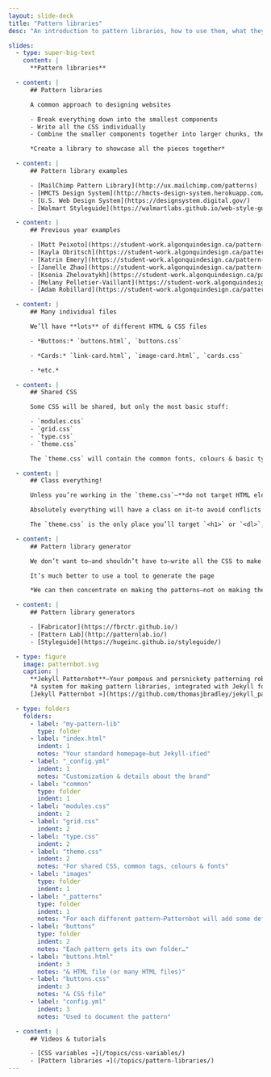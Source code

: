 ```yaml
---
layout: slide-deck
title: "Pattern libraries"
desc: "An introduction to pattern libraries, how to use them, what they’re for, and a tool, Patternbot, that we can use to generate a pattern library."

slides:
  - type: super-big-text
    content: |
      **Pattern libraries**

  - content: |
      ## Pattern libraries

      A common approach to designing websites

      - Break everything down into the smallest components
      - Write all the CSS individually
      - Combine the smaller components together into larger chunks, then into pages

      *Create a library to showcase all the pieces together*

  - content: |
      ## Pattern library examples

      - [MailChimp Pattern Library](http://ux.mailchimp.com/patterns)
      - [HMCTS Design System](http://hmcts-design-system.herokuapp.com/)
      - [U.S. Web Design System](https://designsystem.digital.gov/)
      - [Walmart Styleguide](https://walmartlabs.github.io/web-style-guide/)

  - content: |
      ## Previous year examples

      - [Matt Peixoto](https://student-work.algonquindesign.ca/pattern-libraries/matt-peixoto/)
      - [Kayla Obritsch](https://student-work.algonquindesign.ca/pattern-libraries/kayla-obritsch/)
      - [Katrin Emery](https://student-work.algonquindesign.ca/pattern-libraries/katrin-emery/)
      - [Janelle Zhao](https://student-work.algonquindesign.ca/pattern-libraries/janelle-zhao/)
      - [Ksenia Zhelovatykh](https://student-work.algonquindesign.ca/pattern-libraries/ksenia-zhelovatykh/)
      - [Melany Pelletier-Vaillant](https://student-work.algonquindesign.ca/pattern-libraries/melany-pelletier-vaillant/)
      - [Adam Robillard](https://student-work.algonquindesign.ca/pattern-libraries/adam-robillard/)

  - content: |
      ## Many individual files

      We’ll have **lots** of different HTML & CSS files

      - *Buttons:* `buttons.html`, `buttons.css`

      - *Cards:* `link-card.html`, `image-card.html`, `cards.css`

      - *etc.*

  - content: |
      ## Shared CSS

      Some CSS will be shared, but only the most basic stuff:

      - `modules.css`
      - `grid.css`
      - `type.css`
      - `theme.css`

      The `theme.css` will contain the common fonts, colours & basic typography & CSS variables

  - content: |
      ## Class everything!

      Unless you’re working in the `theme.css`—**do not target HTML elements**

      Absolutely everything will have a class on it—to avoid conflicts

      The `theme.css` is the only place you’ll target `<h1>` or `<dl>`, etc.

  - content: |
      ## Pattern library generator

      We don’t want to—and shouldn’t have to—write all the CSS to make the library display website

      It’s much better to use a tool to generate the page

      *We can then concentrate on making the patterns—not on making the layout*

  - content: |
      ## Pattern library generators

      - [Fabricator](https://fbrctr.github.io/)
      - [Pattern Lab](http://patternlab.io/)
      - [Styleguide](https://hugeinc.github.io/styleguide/)

  - type: figure
    image: patternbot.svg
    caption: |
      **Jekyll Patternbot**—Your pompous and persnickety patterning robot.
      *A system for making pattern libraries, integrated with Jekyll for amazing static site generation.*
      [Jekyll Patternbot »](https://github.com/thomasjbradley/jekyll_patternbot/)

  - type: folders
    folders:
      - label: "my-pattern-lib"
        type: folder
      - label: "index.html"
        indent: 1
        notes: "Your standard homepage—but Jekyll-ified"
      - label: "_config.yml"
        indent: 1
        notes: "Customization & details about the brand"
      - label: "common"
        type: folder
        indent: 1
      - label: "modules.css"
        indent: 2
      - label: "grid.css"
        indent: 2
      - label: "type.css"
        indent: 2
      - label: "theme.css"
        indent: 2
        notes: "For shared CSS, common tags, colours & fonts"
      - label: "images"
        type: folder
        indent: 1
      - label: "_patterns"
        type: folder
        indent: 1
        notes: "For each different pattern—Patternbot will add some defaults"
      - label: "buttons"
        type: folder
        indent: 2
        notes: "Each pattern gets its own folder…"
      - label: "buttons.html"
        indent: 3
        notes: "& HTML file (or many HTML files)"
      - label: "buttons.css"
        indent: 3
        notes: "& CSS file"
      - label: "config.yml"
        indent: 3
        notes: "Used to document the pattern"

  - content: |
      ## Videos & tutorials

      - [CSS variables ➔](/topics/css-variables/)
      - [Pattern libraries ➔](/topics/pattern-libraries/)
---
```

